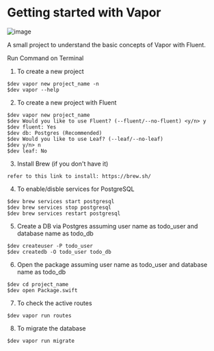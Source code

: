 # Getting started with Vapor
![image](https://user-images.githubusercontent.com/39448332/159543057-36c27fd8-8fcb-4f15-91f1-83ab62f0a803.png)

A small project to understand the basic concepts of Vapor with Fluent.

Run Command on Terminal

1. To create a new project
```
$dev vapor new project_name -n
$dev vapor --help
```

2. To create a new project with Fluent
```
$dev vapor new project_name
$dev Would you like to use Fluent? (--fluent/--no-fluent) <y/n> y
$dev fluent: Yes
$dev db: Postgres (Recommended)
$dev Would you like to use Leaf? (--leaf/--no-leaf)
$dev y/n> n
$dev leaf: No
```

3. Install Brew (if you don't have it)
```
refer to this link to install: https://brew.sh/
```

4. To enable/disble services for PostgreSQL
```
$dev brew services start postgresql
$dev brew services stop postgresql
$dev brew services restart postgresql
```
5. Create a DB via Postgres 
assuming user name as todo_user and database name as todo_db
```
$dev createuser -P todo_user
$dev createdb -O todo_user todo_db
```

6. Open the package
assuming user name as todo_user and database name as todo_db
```
$dev cd project_name
$dev open Package.swift
```

7. To check the active routes
```
$dev vapor run routes
```

8. To migrate the database
```
$dev vapor run migrate
```


